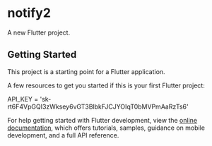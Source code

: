 # notify2

A new Flutter project.

## Getting Started

This project is a starting point for a Flutter application.

A few resources to get you started if this is your first Flutter project:

API_KEY = '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'

For help getting started with Flutter development, view the
[online documentation](https://docs.flutter.dev/), which offers tutorials,
samples, guidance on mobile development, and a full API reference.
